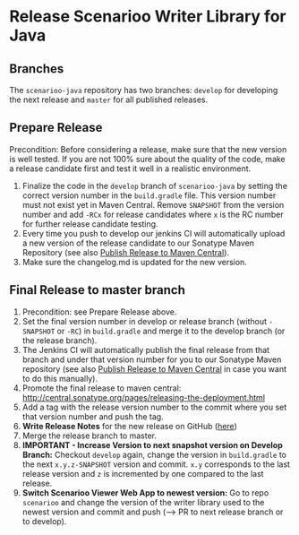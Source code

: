 # Release Scenarioo Writer Library for Java

## Branches

The `scenarioo-java` repository has two branches: `develop` for developing the next release and `master` for all published releases.

## Prepare Release

Precondition: Before considering a release, make sure that the new version is well tested. If you are not 100% sure about the quality of the code, make a release candidate first and test it well in a realistic environment.

1. Finalize the code in the `develop` branch of `scenarioo-java` by setting the correct version number in the `build.gradle` file. This version number must not exist yet in Maven Central. Remove `SNAPSHOT` from the version number and add `-RCx` for release candidates where `x` is the RC number for further release candidate testing.
2. Every time you push to develop our jenkins CI will automatically upload a new version of the release candidate to our Sonatype Maven Repository (see also [Publish Release to Maven Central](upload-to-maven-central.md)).
3. Make sure the changelog.md is updated for the new version.

## Final Release to master branch
 
1. Precondition: see Prepare Release above.
2. Set the final version number in develop or release branch (without `-SNAPSHOT` or `-RC`) in `build.gradle` and merge it to the develop branch (or the release branch).
3. The Jenkins CI will automatically publish the final release from that branch and under that version number for you to our Sonatype Maven repository (see also [Publish Release to Maven Central](upload-to-maven-central.md) in case you want to do this manually).
4. Promote the final release to maven central: http://central.sonatype.org/pages/releasing-the-deployment.html
5. Add a tag with the release version number to the commit where you set that version number and push the tag.
6. **Write Release Notes** for the new release on GitHub ([here](https://github.com/scenarioo/scenarioo-java/releases))
7. Merge the release branch to master.
8. **IMPORTANT - Increase Version to next snapshot version on Develop Branch:** Checkout `develop` again, change the version in `build.gradle` to the next `x.y.z-SNAPSHOT` version and commit. `x.y` corresponds to the last release version and `z` is incremented by one compared to the last release.
9. **Switch Scenarioo Viewer Web App to newest version:** Go to repo `scenarioo` and change the version of the writer library used to the newest version and commit and push (--> PR to next release branch or to develop).
